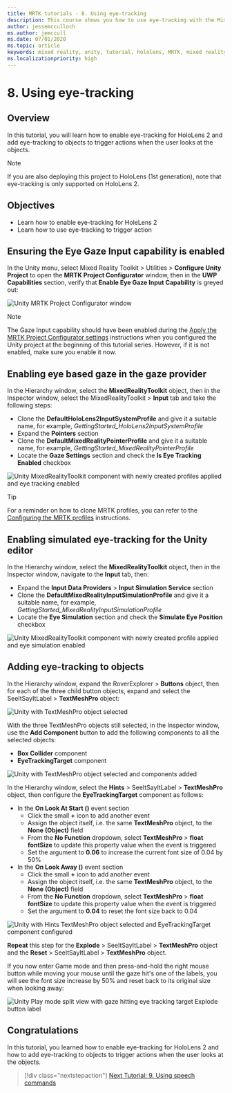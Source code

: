 ```yaml
---
title: MRTK tutorials - 8. Using eye-tracking
description: This course shows you how to use eye-tracking with the Mixed Reality Toolkit (MRTK).
author: jessemcculloch
ms.author: jemccull
ms.date: 07/01/2020
ms.topic: article
keywords: mixed reality, unity, tutorial, hololens, MRTK, mixed reality toolkit, UWP, eye-tracking
ms.localizationpriority: high
---
```


# 8. Using eye-tracking

## Overview

In this tutorial, you will learn how to enable eye-tracking for HoloLens 2 and add eye-tracking to objects to trigger actions when the user looks at the objects.

> [!NOTE]
> If you are also deploying this project to HoloLens (1st generation), note that eye-tracking is only supported on HoloLens 2.

## Objectives

* Learn how to enable eye-tracking for HoleLens 2
* Learn how to use eye-tracking to trigger action

## Ensuring the Eye Gaze Input capability is enabled

In the Unity menu, select Mixed Reality Toolkit > Utilities > **Configure Unity Project** to open the **MRTK Project Configurator** window, then in the **UWP Capabilities** section, verify that **Enable Eye Gaze Input Capability** is greyed out:

![Unity MRTK Project Configurator window](images/mr-learning-base/base-08-section1-step1-1.png)

> [!NOTE]
> The Gaze Input capability should have been enabled during the [Apply the MRTK Project Configurator settings](mr-learning-base-02.md#1-apply-the-mrtk-project-configurator-settings) instructions when you configured the Unity project at the beginning of this tutorial series. However, if it is not enabled, make sure you enable it now.

## Enabling eye based gaze in the gaze provider

In the Hierarchy window, select the **MixedRealityToolkit** object, then in the Inspector window, select the MixedRealityToolkit > **Input** tab and take the following steps:

* Clone the **DefaultHoloLens2InputSystemProfile** and give it a suitable name, for example, _GettingStarted_HoloLens2InputSystemProfile_
* Expand the **Pointers** section
* Clone the **DefaultMixedRealityPointerProfile** and give it a suitable name, for example, _GettingStarted_MixedRealityPointerProfile_
* Locate the **Gaze Settings** section and check the **Is Eye Tracking Enabled** checkbox

![Unity MixedRealityToolkit component with newly created profiles applied and eye tracking enabled](images/mr-learning-base/base-08-section2-step1-1.png)

> [!TIP]
> For a reminder on how to clone MRTK profiles, you can refer to the [Configuring the MRTK profiles](mr-learning-base-03.md) instructions.

## Enabling simulated eye-tracking for the Unity editor

In the Hierarchy window, select the **MixedRealityToolkit** object, then in the Inspector window, navigate to the **Input** tab, then:

* Expand the **Input Data Providers** > **Input Simulation Service** section
* Clone the **DefaultMixedRealityInputSimulationProfile** and give it a suitable name, for example, _GettingStarted_MixedRealityInputSimulationProfile_
* Locate the **Eye Simulation** section and check the **Simulate Eye Position** checkbox

![Unity MixedRealityToolkit component with newly created profile applied and eye simulation enabled](images/mr-learning-base/base-08-section3-step1-1.png)

## Adding eye-tracking to objects

In the Hierarchy window, expand the RoverExplorer > **Buttons** object, then for each of the three child button objects, expand and select the SeeItSayItLabel > **TextMeshPro** object:

![Unity with TextMeshPro object selected](images/mr-learning-base/base-08-section4-step1-1.png)

With the three TextMeshPro objects still selected, in the Inspector window, use the **Add Component** button to add the following components to all the selected objects:

* **Box Collider** component
* **EyeTrackingTarget** component

![Unity with TextMeshPro object selected and components added](images/mr-learning-base/base-08-section4-step1-2.png)

In the Hierarchy window, select the **Hints** > SeeItSayItLabel > **TextMeshPro** object, then configure the **EyeTrackingTarget** component as follows:

* In the **On Look At Start ()** event section
  * Click the small **+** icon to add another event
  * Assign the object itself, i.e. the same **TextMeshPro** object, to the **None (Object)** field
  * From the **No Function** dropdown, select **TextMeshPro** > **float fontSize** to update this property value when the event is triggered
  * Set the argument to **0.06** to increase the current font size of 0.04 by 50%
* In the **On Look Away ()** event section
  * Click the small **+** icon to add another event
  * Assign the object itself, i.e. the same **TextMeshPro** object, to the **None (Object)** field
  * From the **No Function** dropdown, select **TextMeshPro** > **float fontSize** to update this property value when the event is triggered
  * Set the argument to **0.04** to reset the font size back to 0.04

![Unity with Hints TextMeshPro object selected and EyeTrackingTarget component configured](images/mr-learning-base/base-08-section4-step1-3.png)

**Repeat** this step for the **Explode** > SeeItSayItLabel > **TextMeshPro** object and the **Reset** > SeeItSayItLabel > **TextMeshPro** object.

If you now enter Game mode and then press-and-hold the right mouse button while moving your mouse until the gaze hit's one of the labels, you will see the font size increase by 50% and reset back to its original size when looking away:

![Unity Play mode split view with gaze hitting eye tracking target Explode button label](images/mr-learning-base/base-08-section4-step1-4.png)

## Congratulations

In this tutorial, you learned how to enable eye-tracking for HoloLens 2 and how to add eye-tracking to objects to trigger actions when the user looks at the objects.

> [!div class="nextstepaction"]
> [Next Tutorial: 9. Using speech commands](mr-learning-base-09.md)